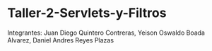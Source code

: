 # Taller-2-Servlets-y-Filtros
Integrantes: Juan Diego Quintero Contreras, Yeison Oswaldo Boada Alvarez, Daniel Andres Reyes Plazas
